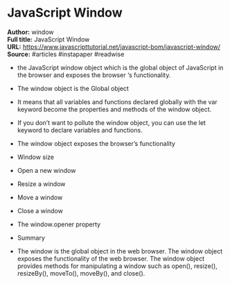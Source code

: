 # JavaScript Window

**Author:** window  
**Full title:** JavaScript Window  
**URL:** https://www.javascripttutorial.net/javascript-bom/javascript-window/  
**Source:** #articles #instapaper #readwise

- the JavaScript window object which is the global object of JavaScript in the browser and exposes the browser ‘s functionality. 
   
- The window object is the Global object 
   
- It means that all variables and functions declared globally with the var keyword become the properties and methods of the window object. 
   
- If you don’t want to pollute the window object, you can use the let keyword to declare variables and functions. 
   
- The window object exposes the browser’s functionality 
   
- Window size 
   
- Open a new window 
   
- Resize a window 
   
- Move a window 
   
- Close a window 
   
- The window.opener property 
   
- Summary 
   
- The window is the global object in the web browser.
  The window object exposes the functionality of the web browser.
  The window object provides methods for manipulating a window such as open(), resize(), resizeBy(), moveTo(), moveBy(), and close(). 
   
